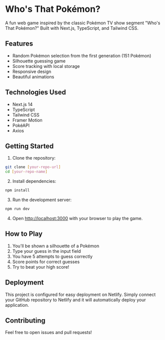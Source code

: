 # Who's That Pokémon?

A fun web game inspired by the classic Pokémon TV show segment "Who's That Pokémon?" Built with Next.js, TypeScript, and Tailwind CSS.

## Features

- Random Pokémon selection from the first generation (151 Pokémon)
- Silhouette guessing game
- Score tracking with local storage
- Responsive design
- Beautiful animations

## Technologies Used

- Next.js 14
- TypeScript
- Tailwind CSS
- Framer Motion
- PokéAPI
- Axios

## Getting Started

1. Clone the repository:
```bash
git clone [your-repo-url]
cd [your-repo-name]
```

2. Install dependencies:
```bash
npm install
```

3. Run the development server:
```bash
npm run dev
```

4. Open [http://localhost:3000](http://localhost:3000) with your browser to play the game.

## How to Play

1. You'll be shown a silhouette of a Pokémon
2. Type your guess in the input field
3. You have 5 attempts to guess correctly
4. Score points for correct guesses
5. Try to beat your high score!

## Deployment

This project is configured for easy deployment on Netlify. Simply connect your GitHub repository to Netlify and it will automatically deploy your application.

## Contributing

Feel free to open issues and pull requests!

